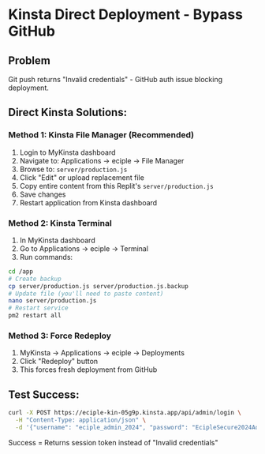 # Kinsta Direct Deployment - Bypass GitHub

## Problem
Git push returns "Invalid credentials" - GitHub auth issue blocking deployment.

## Direct Kinsta Solutions:

### Method 1: Kinsta File Manager (Recommended)
1. Login to MyKinsta dashboard
2. Navigate to: Applications → eciple → File Manager
3. Browse to: `server/production.js`
4. Click "Edit" or upload replacement file
5. Copy entire content from this Replit's `server/production.js`
6. Save changes
7. Restart application from Kinsta dashboard

### Method 2: Kinsta Terminal
1. In MyKinsta dashboard
2. Go to Applications → eciple → Terminal
3. Run commands:
```bash
cd /app
# Create backup
cp server/production.js server/production.js.backup
# Update file (you'll need to paste content)
nano server/production.js
# Restart service
pm2 restart all
```

### Method 3: Force Redeploy
1. MyKinsta → Applications → eciple → Deployments
2. Click "Redeploy" button
3. This forces fresh deployment from GitHub

## Test Success:
```bash
curl -X POST https://eciple-kin-05g9p.kinsta.app/api/admin/login \
  -H "Content-Type: application/json" \
  -d '{"username": "eciple_admin_2024", "password": "EcipleSecure2024Admin!@#$%^&*()_+"}'
```

Success = Returns session token instead of "Invalid credentials"
